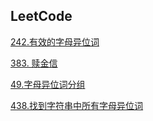 
## LeetCode
[242.有效的字母异位词](https://leetcode.cn/problems/valid-anagram/)

[383. 赎金信](https://leetcode.cn/problems/ransom-note/)

[49.字母异位词分组](https://leetcode.cn/problems/group-anagrams/)

[438.找到字符串中所有字母异位词](https://leetcode.cn/problems/find-all-anagrams-in-a-string/)
